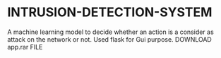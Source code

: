 # INTRUSION-DETECTION-SYSTEM
A machine learning model to decide whether an action is  a consider as attack on the network or not. Used flask for Gui purpose.
DOWNLOAD app.rar FILE
